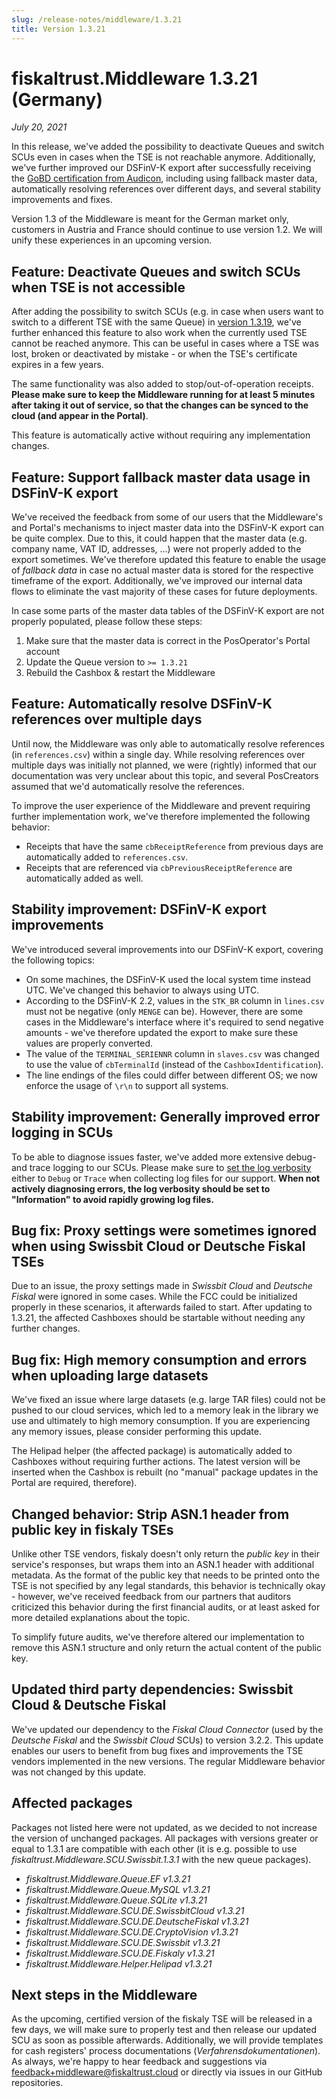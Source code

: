 ```yaml
---
slug: /release-notes/middleware/1.3.21
title: Version 1.3.21
---
```


# fiskaltrust.Middleware 1.3.21 (Germany)
_July 20, 2021_

In this release, we've added the possibility to deactivate Queues and switch SCUs even in cases when the TSE is not reachable anymore. Additionally, we've further improved our DSFinV-K export after successfully receiving the [GoBD certification from Audicon](https://fiskaltrust.de/fiskaltrust-middleware-dsfinv-k-schnittstelle-jetzt-gobd-zertifiziert/), including using fallback master data, automatically resolving references over different days, and several stability improvements and fixes.

<div class="alert alert--warning" role="alert">Version 1.3 of the Middleware is meant for the German market only, customers in Austria and France should continue to use version 1.2. We will unify these experiences in an upcoming version.</div>

## Feature: Deactivate Queues and switch SCUs when TSE is not accessible
After adding the possibility to switch SCUs (e.g. in case when users want to switch to a different TSE with the same Queue) in [version 1.3.19](middleware-1.3.19.md), we've further enhanced this feature to also work when the currently used TSE cannot be reached anymore. This can be useful in cases where a TSE was lost, broken or deactivated by mistake - or when the TSE's certificate expires in a few years.

The same functionality was also added to stop/out-of-operation receipts. **Please make sure to keep the Middleware running for at least 5 minutes after taking it out of service, so that the changes can be synced to the cloud (and appear in the Portal)**.

This feature is automatically active without requiring any implementation changes.

## Feature: Support fallback master data usage in DSFinV-K export
We've received the feedback from some of our users that the Middleware's and Portal's mechanisms to inject master data into the DSFinV-K export can be quite complex. Due to this, it could happen that the master data (e.g. company name, VAT ID, addresses, ...) were not properly added to the export sometimes. We've therefore updated this feature to enable the usage of _fallback data_ in case no actual master data is stored for the respective timeframe of the export. Additionally, we've improved our internal data flows to eliminate the vast majority of these cases for future deployments.

In case some parts of the master data tables of the DSFinV-K export are not properly populated, please follow these steps:
1. Make sure that the master data is correct in the PosOperator's Portal account
2. Update the Queue version to `>= 1.3.21`
3. Rebuild the Cashbox & restart the Middleware

## Feature: Automatically resolve DSFinV-K references over multiple days
Until now, the Middleware was only able to automatically resolve references (in `references.csv`) within a single day. While resolving references over multiple days was initially not planned, we were (rightly) informed that our documentation was very unclear about this topic, and several PosCreators assumed that we'd automatically resolve the references.

To improve the user experience of the Middleware and prevent requiring further implementation work, we've therefore implemented the following behavior:
- Receipts that have the same `cbReceiptReference` from previous days are automatically added to `references.csv`.
- Receipts that are referenced via `cbPreviousReceiptReference` are automatically added as well.

## Stability improvement: DSFinV-K export improvements
We've introduced several improvements into our DSFinV-K export, covering the following topics:
- On some machines, the DSFinV-K used the local system time instead UTC. We've changed this behavior to always using UTC.
- According to the DSFinV-K 2.2, values in the `STK_BR` column in `lines.csv` must not be negative (only `MENGE` can be). However, there are some cases in the Middleware's interface where it's required to send negative amounts - we've therefore updated the export to make sure these values are properly converted.
- The value of the `TERMINAL_SERIENNR` column in `slaves.csv` was changed to use the value of `cbTerminalId` (instead of the `CashboxIdentification`).
- The line endings of the files could differ between different OS; we now enforce the usage of `\r\n` to support all systems.

## Stability improvement: Generally improved error logging in SCUs
To be able to diagnose issues faster, we've added more extensive debug- and trace logging to our SCUs. Please make sure to [set the log verbosity](https://docs.fiskaltrust.cloud/docs/poscreators/middleware-doc/general/installation#launcher-configuration) either to `Debug` or `Trace` when collecting log files for our support. **When not actively diagnosing errors, the log verbosity should be set to "Information" to avoid rapidly growing log files.**

## Bug fix: Proxy settings were sometimes ignored when using Swissbit Cloud or Deutsche Fiskal TSEs
Due to an issue, the proxy settings made in _Swissbit Cloud_ and _Deutsche Fiskal_ were ignored in some cases. While the FCC could be initialized properly in these scenarios, it afterwards failed to start. After updating to 1.3.21, the affected Cashboxes should be startable without needing any further changes.

## Bug fix: High memory consumption and errors when uploading large datasets
We've fixed an issue where large datasets (e.g. large TAR files) could not be pushed to our cloud services, which led to a memory leak in the library we use and ultimately to high memory consumption. If you are experiencing any memory issues, please consider performing this update.

The Helipad helper (the affected package) is automatically added to Cashboxes without requiring further actions. The latest version will be inserted when the Cashbox is rebuilt (no "manual" package updates in the Portal are required, therefore).

## Changed behavior: Strip ASN.1 header from public key in fiskaly TSEs
Unlike other TSE vendors, fiskaly doesn't only return the _public key_ in their service's responses, but wraps them into an ASN.1 header with additional metadata. As the format of the public key that needs to be printed onto the TSE is not specified by any legal standards, this behavior is technically okay - however, we've received feedback from our partners that auditors criticized this behavior during the first financial audits, or at least asked for more detailed explanations about the topic.

To simplify future audits, we've therefore altered our implementation to remove this ASN.1 structure and only return the actual content of the public key.

## Updated third party dependencies: Swissbit Cloud & Deutsche Fiskal
We've updated our dependency to the _Fiskal Cloud Connector_ (used by the _Deutsche Fiskal_ and the _Swissbit Cloud_ SCUs) to version 3.2.2. This update enables our users to benefit from bug fixes and improvements the TSE vendors implemented in the new versions. The regular Middleware behavior was not changed by this update.

## Affected packages
Packages not listed here were not updated, as we decided to not increase the version of unchanged packages. All packages with versions greater or equal to 1.3.1 are compatible with each other (it is e.g. possible to use _fiskaltrust.Middleware.SCU.Swissbit.1.3.1_ with the new queue packages).

- _fiskaltrust.Middleware.Queue.EF v1.3.21_
- _fiskaltrust.Middleware.Queue.MySQL v1.3.21_
- _fiskaltrust.Middleware.Queue.SQLite v1.3.21_
- _fiskaltrust.Middleware.SCU.DE.SwissbitCloud v1.3.21_
- _fiskaltrust.Middleware.SCU.DE.DeutscheFiskal v1.3.21_
- _fiskaltrust.Middleware.SCU.DE.CryptoVision v1.3.21_
- _fiskaltrust.Middleware.SCU.DE.Swissbit v1.3.21_
- _fiskaltrust.Middleware.SCU.DE.Fiskaly v1.3.21_
- _fiskaltrust.Middleware.Helper.Helipad v1.3.21_

## Next steps in the Middleware
As the upcoming, certified version of the fiskaly TSE will be released in a few days, we will make sure to properly test and then release our updated SCU as soon as possible afterwards. Additionally, we will provide templates for cash registers' process documentations (_Verfahrensdokumentationen_). As always, we're happy to hear feedback and suggestions via [feedback+middleware@fiskaltrust.cloud](mailto:feedback+middleware@fiskaltrust.cloud) or directly via issues in our GitHub repositories.
